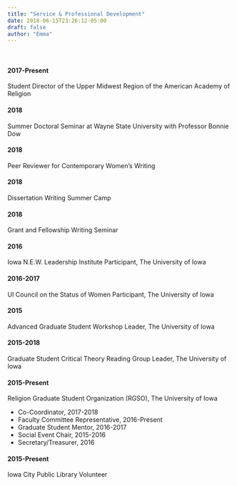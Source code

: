 ```yaml
---
title: "Service & Professional Development"
date: 2018-06-15T23:26:12-05:00
draft: false
author: "Emma"
---
```

<br>

#### 2017-Present		
Student Director of the Upper Midwest Region of the American Academy of Religion

#### 2018			
Summer Doctoral Seminar at Wayne State University with Professor Bonnie Dow

#### 2018			
Peer Reviewer for Contemporary Women’s Writing

#### 2018			
Dissertation Writing Summer Camp

#### 2018			
Grant and Fellowship Writing Seminar

#### 2016			
Iowa N.E.W. Leadership Institute Participant, The University of Iowa

#### 2016-2017		
UI Council on the Status of Women Participant, The University of Iowa

#### 2015			
Advanced Graduate Student Workshop Leader, The University of Iowa

#### 2015-2018		
Graduate Student Critical Theory Reading Group Leader, The University of Iowa

#### 2015-Present		
Religion Graduate Student Organization (RGSO), The University of Iowa

* Co-Coordinator, 2017-2018
* Faculty Committee Representative, 2016-Present
* Graduate Student Mentor, 2016-2017
* Social Event Chair, 2015-2016
* Secretary/Treasurer, 2016

#### 2015-Present		
Iowa City Public Library Volunteer

